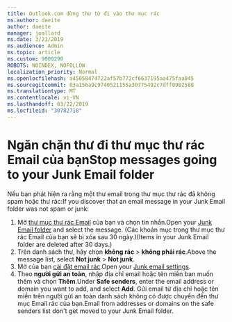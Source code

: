 ```yaml
---
title: Outlook.com dừng thư từ đi vào thư mục rác
ms.author: daeite
author: daeite
manager: joallard
ms.date: 3/21/2019
ms.audience: Admin
ms.topic: article
ms.custom: 9000290
ROBOTS: NOINDEX, NOFOLLOW
localization_priority: Normal
ms.openlocfilehash: a45058474722af57b772cf6637195aa475faa045
ms.sourcegitcommit: 03a156a9c9740521155a30775492c7dff0982588
ms.translationtype: MT
ms.contentlocale: vi-VN
ms.lasthandoff: 03/22/2019
ms.locfileid: "30782718"
---
```

# <a name="stop-messages-going-to-your-junk-email-folder"></a><span data-ttu-id="6c754-102">Ngăn chặn thư đi thư mục thư rác Email của bạn</span><span class="sxs-lookup"><span data-stu-id="6c754-102">Stop messages going to your Junk Email folder</span></span>

<span data-ttu-id="6c754-103">Nếu bạn phát hiện ra rằng một thư email trong thư mục thư rác đã không spam hoặc thư rác:</span><span class="sxs-lookup"><span data-stu-id="6c754-103">If you discover that an email message in your Junk Email folder was not spam or junk:</span></span>

1. <span data-ttu-id="6c754-104">Mở [thư mục thư rác Email](https://outlook.live.com/mail/junkemail) của bạn và chọn tin nhắn.</span><span class="sxs-lookup"><span data-stu-id="6c754-104">Open your [Junk Email folder](https://outlook.live.com/mail/junkemail) and select the message.</span></span> <span data-ttu-id="6c754-105">(Các khoản mục trong thư mục thư rác Email của bạn sẽ bị xóa sau 30 ngày.)</span><span class="sxs-lookup"><span data-stu-id="6c754-105">(Items in your Junk Email folder are deleted after 30 days.)</span></span>
1. <span data-ttu-id="6c754-106">Trên danh sách thư, hãy chọn **không rác** > **không phải rác**.</span><span class="sxs-lookup"><span data-stu-id="6c754-106">Above the message list, select **Not junk** > **Not junk**.</span></span>
1. <span data-ttu-id="6c754-107">Mở của bạn [cài đặt email rác](https://go.microsoft.com/fwlink/?linkid=2035804).</span><span class="sxs-lookup"><span data-stu-id="6c754-107">Open your [Junk email settings](https://go.microsoft.com/fwlink/?linkid=2035804).</span></span>
1. <span data-ttu-id="6c754-108">Theo **người gửi an toàn**, nhập địa chỉ email hoặc tên miền bạn muốn thêm và chọn **Thêm**.</span><span class="sxs-lookup"><span data-stu-id="6c754-108">Under **Safe senders**, enter the email address or domain you want to add, and select **Add**.</span></span> <span data-ttu-id="6c754-109">Gửi email từ địa chỉ hoặc tên miền trên người gửi an toàn danh sách không có được chuyển đến thư mục Email rác của bạn.</span><span class="sxs-lookup"><span data-stu-id="6c754-109">Email from addresses or domains on the safe senders list don't get moved to your Junk Email folder.</span></span>